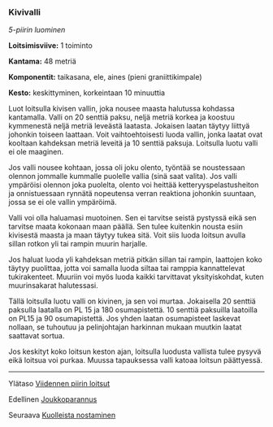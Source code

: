 ### Kivivalli

*5-piirin luominen*

**Loitsimisviive:** 1 toiminto

**Kantama:** 48 metriä

**Komponentit:** taikasana, ele, aines (pieni graniittikimpale)

**Kesto:** keskittyminen, korkeintaan 10 minuuttia

Luot loitsulla kivisen vallin, joka nousee maasta halutussa kohdassa kantamalla. Valli on 20 senttiä paksu, neljä metriä korkea ja koostuu kymmenestä neljä metriä leveästä laatasta. Jokaisen laatan täytyy liittyä johonkin toiseen laattaan. Voit vaihtoehtoisesti luoda vallin, jonka laatat ovat kooltaan kahdeksan metriä leveitä ja 10 senttiä paksuja. Loitsulla luotu valli ei ole maaginen. 

Jos valli nousee kohtaan, jossa oli joku olento, työntää se noustessaan olennon jommalle kummalle puolelle vallia (sinä saat valita). Jos valli ympäröisi olennon joka puolelta, olento voi heittää ketteryyspelastusheiton ja onnistuessaan rynnätä nopeutensa verran reaktiona johonkin suuntaan, jossa se ei ole vallin ympäröimä.

Valli voi olla haluamasi muotoinen. Sen ei tarvitse seistä pystyssä eikä sen tarvitse maata kokonaan maan päällä. Sen tulee kuitenkin nousta esiin kivisestä maasta ja maan täytyy tukea sitä. Voit siis luoda loitsun avulla sillan rotkon yli tai rampin muurin harjalle.

Jos haluat luoda yli kahdeksan metriä pitkän sillan tai rampin, laattojen koko täytyy puolittaa, jotta voi samalla luoda siltaa tai ramppia kannattelevat tukirakenteet. Muuriin voi myös luoda kaikki tarvittavat yksityiskohdat, kuten muurinsakarat halutessasi.

Tällä loitsulla luotu valli on kivinen, ja sen voi murtaa. Jokaisella 20 senttiä paksulla laatalla on PL 15 ja 180 osumapistettä. 10 senttiä paksuilla laatoilla on PL15 ja 90 osumapistettä. Jos yhden laatan osumapisteet laskevat nollaan, se tuhoutuu ja pelinjohtajan harkinnan mukaan muutkin laatat saattavat sortua.

Jos keskityt koko loitsun keston ajan, loitsulla luodusta vallista tulee pysyvä eikä loitsua voi purkaa. Muussa tapauksessa valli katoaa loitsun päättyessä.

---

Ylätaso [Viidennen piirin loitsut](5_piirin_loitsut)

Edellinen [Joukkoparannus](Joukkoparannus)

Seuraava [Kuolleista nostaminen](Kuolleista_nostaminen)
